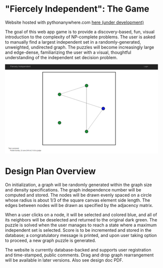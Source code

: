 # "Fiercely Independent": The Game

Website hosted with pythonanywhere.com [here (under development)](http://jjudge.pythonanywhere.com/)  

The goal of this web app game is to provide a discovery-based, fun, visual introduction to the complexity of NP-complete problems. The user is asked to manually find a largest independent set in a randomly-generated, unweighted, undirected graph. The puzzles will become increasingly large and edge-dense, familiarizing the user with a visual, thoughtful understanding of the independent set decision problem. 

![Prototype demo image.](fierceIndpDemo.png)

# Design Plan Overview

On initialization, a graph will be randomly generated within the graph size and density specifications. The graph independence number will be computed and stored. The nodes will be drawn evenly spaced on a circle whose radius is about 1/3
of the square canvas element side length. The edges between nodes will be drawn as specified by the adjacency matrix.

When a user clicks on a node, it will be selected and colored blue, and all of its neighbors will be deselected and returned to the original dark green. The puzzle is solved when the user manages to reach a state where a maximum independent set is selected. Score is to be incremented and stored in the database; a congratulatory message is printed, and upon user taking option to proceed, a new graph puzzle is generated.

The website is currently database-backed and supports user registration and time-stamped, public comments. Drag and drop graph rearrangement will be available in later versions. Also see design doc PDF.


